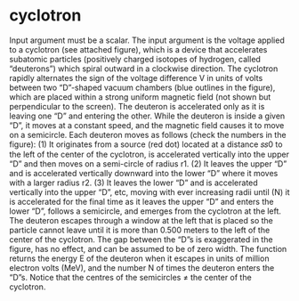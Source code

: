 # cyclotron
Input argument must be a scalar. The input argument is the voltage applied to a cyclotron (see attached figure), which is a device that accelerates subatomic particles (positively charged isotopes of hydrogen, called “deuterons”) which spiral outward in a clockwise direction. The cyclotron rapidly alternates the sign of the voltage difference V in units of volts between two “D”-shaped vacuum chambers (blue outlines in the figure), which are placed within a strong uniform magnetic field (not shown but perpendicular to the screen). The deuteron is accelerated only as it is leaving one “D” and entering the other. While the deuteron is inside a given “D”, it moves at a constant speed, and the magnetic field causes it to move on a semicircle. Each deuteron moves as follows (check the numbers in the figure): (1) It originates from a source (red dot) located at a distance 𝑠𝑠0 to the left of the center of the cyclotron, is accelerated vertically into the upper “D” and then moves on a semi-circle of radius r1. (2) It leaves the upper “D” and is accelerated vertically downward into the lower “D” where it moves with a larger radius r2. (3) It leaves the lower “D” and is accelerated vertically into the upper “D”, etc, moving with ever increasing radii until (N) it is accelerated for the final time as it leaves the upper “D” and enters the lower “D”, follows a semicircle, and emerges from the cyclotron at the left. The deuteron escapes through a window at the left that is placed so the particle cannot leave until it is more than 0.500 meters to the left of the center of the cyclotron. The gap between the “D”s is exaggerated in the figure, has no effect, and can be assumed to be of zero width. The function returns the energy E of the deuteron when it escapes in units of million electron volts (MeV), and the number N of times the deuteron enters the “D”s. Notice that the centres of the semicircles ≠ the center of the cyclotron.
